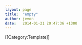 ```yaml
---
layout: page
title:  "empty"
author: jevon
date:   2014-01-21 20:47:36 +1300
---
```


[[Category:Template]]